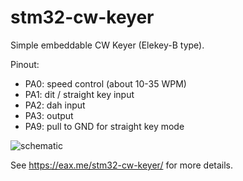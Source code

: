 # stm32-cw-keyer
Simple embeddable CW Keyer (Elekey-B type).

Pinout:

- PA0: speed control (about 10-35 WPM)
- PA1: dit / straight key input
- PA2: dah input
- PA3: output
- PA9: pull to GND for straight key mode

![schematic](https://eax.me/files/2021/08/stm32-cw-keyer-schematic.png)

See https://eax.me/stm32-cw-keyer/ for more details.
